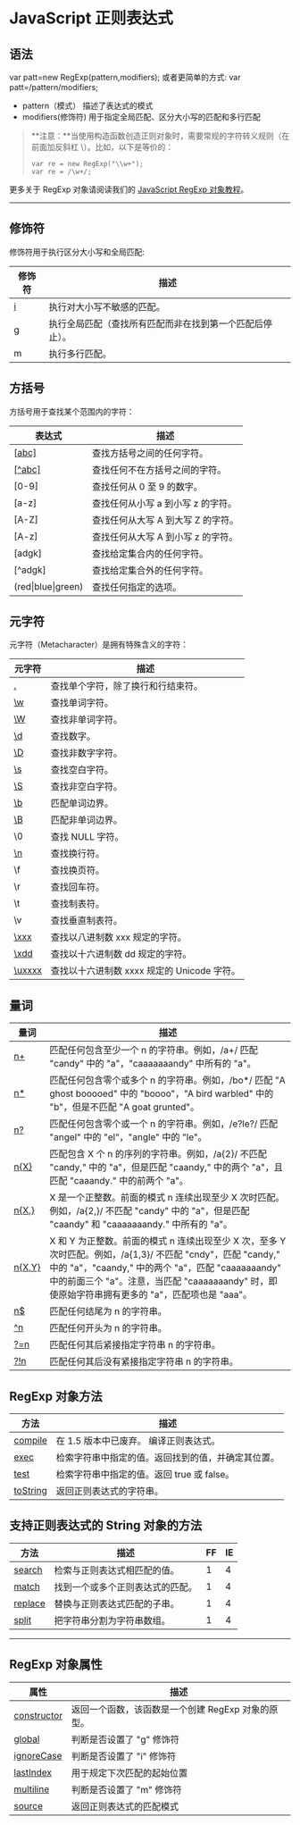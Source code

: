 # JavaScript 正则表达式

## 语法

var patt=new RegExp(pattern,modifiers);
或者更简单的方式:
var patt=/pattern/modifiers;

- pattern（模式） 描述了表达式的模式
- modifiers(修饰符) 用于指定全局匹配、区分大小写的匹配和多行匹配

> **注意：**当使用构造函数创造正则对象时，需要常规的字符转义规则（在前面加反斜杠 \）。比如，以下是等价的：
>
> ```
> var re = new RegExp("\\w+");
> var re = /\w+/;
> ```

更多关于 RegExp 对象请阅读我们的 [JavaScript RegExp 对象教程](http://www.runoob.com/js/js-obj-regexp.html)。

------

## 修饰符

修饰符用于执行区分大小写和全局匹配:

| 修饰符                                      | 描述                           |
| ---------------------------------------- | ---------------------------- |
| [i](http://www.runoob.com/js/jsref-regexp-i.html) | 执行对大小写不敏感的匹配。                |
| [g](http://www.runoob.com/js/jsref-regexp-g.html) | 执行全局匹配（查找所有匹配而非在找到第一个匹配后停止）。 |
| m                                        | 执行多行匹配。                      |

## 方括号

方括号用于查找某个范围内的字符：

| 表达式                                      | 描述                   |
| ---------------------------------------- | -------------------- |
| [[abc\]](http://www.runoob.com/jsref/jsref-regexp-charset.html) | 查找方括号之间的任何字符。        |
| [[^abc\]](http://www.runoob.com/jsref/jsref-regexp-charset-not.html) | 查找任何不在方括号之间的字符。      |
| [0-9]                                    | 查找任何从 0 至 9 的数字。     |
| [a-z]                                    | 查找任何从小写 a 到小写 z 的字符。 |
| [A-Z]                                    | 查找任何从大写 A 到大写 Z 的字符。 |
| [A-z]                                    | 查找任何从大写 A 到小写 z 的字符。 |
| [adgk]                                   | 查找给定集合内的任何字符。        |
| [^adgk]                                  | 查找给定集合外的任何字符。        |
| (red\|blue\|green)                       | 查找任何指定的选项。           |

## 元字符

元字符（Metacharacter）是拥有特殊含义的字符：

| 元字符                                      | 描述                            |
| ---------------------------------------- | ----------------------------- |
| [.](http://www.runoob.com/jsref/jsref-regexp-dot.html) | 查找单个字符，除了换行和行结束符。             |
| [\w](http://www.runoob.com/jsref/jsref-regexp-wordchar.html) | 查找单词字符。                       |
| [\W](http://www.runoob.com/jsref/jsref-regexp-wordchar-non.html) | 查找非单词字符。                      |
| [\d](http://www.runoob.com/jsref/jsref-regexp-digit.html) | 查找数字。                         |
| [\D](http://www.runoob.com/jsref/jsref-regexp-digit-non.html) | 查找非数字字符。                      |
| [\s](http://www.runoob.com/jsref/jsref-regexp-whitespace.html) | 查找空白字符。                       |
| [\S](http://www.runoob.com/jsref/jsref-regexp-whitespace-non.html) | 查找非空白字符。                      |
| [\b](http://www.runoob.com/jsref/jsref-regexp-begin.html) | 匹配单词边界。                       |
| [\B](http://www.runoob.com/jsref/jsref-regexp-begin-not.html) | 匹配非单词边界。                      |
| \0                                       | 查找 NULL 字符。                   |
| [\n](http://www.runoob.com/jsref/jsref-regexp-newline.html) | 查找换行符。                        |
| \f                                       | 查找换页符。                        |
| \r                                       | 查找回车符。                        |
| \t                                       | 查找制表符。                        |
| \v                                       | 查找垂直制表符。                      |
| [\xxx](http://www.runoob.com/jsref/jsref-regexp-octal.html) | 查找以八进制数 xxx 规定的字符。            |
| [\xdd](http://www.runoob.com/jsref/jsref-regexp-hex.html) | 查找以十六进制数 dd 规定的字符。            |
| [\uxxxx](http://www.runoob.com/jsref/jsref-regexp-unicode-hex.html) | 查找以十六进制数 xxxx 规定的 Unicode 字符。 |

## 量词

| 量词                                       | 描述                                       |
| ---------------------------------------- | ---------------------------------------- |
| [n+](http://www.runoob.com/jsref/jsref-regexp-onemore.html) | 匹配任何包含至少一个 n 的字符串。例如，/a+/ 匹配 "candy" 中的 "a"，"caaaaaaandy" 中所有的 "a"。 |
| [n*](http://www.runoob.com/jsref/jsref-regexp-zeromore.html) | 匹配任何包含零个或多个 n 的字符串。例如，/bo*/ 匹配 "A ghost booooed" 中的 "boooo"，"A bird warbled" 中的 "b"，但是不匹配 "A goat grunted"。 |
| [n?](http://www.runoob.com/jsref/jsref-regexp-zeroone.html) | 匹配任何包含零个或一个 n 的字符串。例如，/e?le?/ 匹配 "angel" 中的 "el"，"angle" 中的 "le"。 |
| [n{X}](http://www.runoob.com/jsref/jsref-regexp-nx.html) | 匹配包含 X 个 n 的序列的字符串。例如，/a{2}/ 不匹配 "candy," 中的 "a"，但是匹配 "caandy," 中的两个 "a"，且匹配 "caaandy." 中的前两个 "a"。 |
| [n{X,}](http://www.runoob.com/jsref/jsref-regexp-nxcomma.html) | X 是一个正整数。前面的模式 n 连续出现至少 X 次时匹配。例如，/a{2,}/ 不匹配 "candy" 中的 "a"，但是匹配 "caandy" 和 "caaaaaaandy." 中所有的 "a"。 |
| [n{X,Y}](http://www.runoob.com/jsref/jsref-regexp-nxy.html) | X 和 Y 为正整数。前面的模式 n 连续出现至少 X 次，至多 Y 次时匹配。例如，/a{1,3}/ 不匹配 "cndy"，匹配 "candy," 中的 "a"，"caandy," 中的两个 "a"，匹配 "caaaaaaandy" 中的前面三个 "a"。注意，当匹配 "caaaaaaandy" 时，即使原始字符串拥有更多的 "a"，匹配项也是 "aaa"。 |
| [n$](http://www.runoob.com/jsref/jsref-regexp-ndollar.html) | 匹配任何结尾为 n 的字符串。                          |
| [^n](http://www.runoob.com/jsref/jsref-regexp-ncaret.html) | 匹配任何开头为 n 的字符串。                          |
| [?=n](http://www.runoob.com/jsref/jsref-regexp-nfollow.html) | 匹配任何其后紧接指定字符串 n 的字符串。                    |
| [?!n](http://www.runoob.com/jsref/jsref-regexp-nfollow-not.html) | 匹配任何其后没有紧接指定字符串 n 的字符串。                  |

## RegExp 对象方法

| 方法                                       | 描述                          |
| ---------------------------------------- | --------------------------- |
| [compile](http://www.runoob.com/jsref/jsref-regexp-compile.html) | 在 1.5 版本中已废弃。 编译正则表达式。      |
| [exec](http://www.runoob.com/jsref/jsref-exec-regexp.html) | 检索字符串中指定的值。返回找到的值，并确定其位置。   |
| [test](http://www.runoob.com/jsref/jsref-test-regexp.html) | 检索字符串中指定的值。返回 true 或 false。 |
| [toString](http://www.runoob.com/jsref/jsref-regexp-tostring.html) | 返回正则表达式的字符串。                |

## 支持正则表达式的 String 对象的方法

| 方法                                       | 描述               | FF   | IE   |
| ---------------------------------------- | ---------------- | ---- | ---- |
| [search](http://www.runoob.com/js/jsref-search.html) | 检索与正则表达式相匹配的值。   | 1    | 4    |
| [match](http://www.runoob.com/js/jsref-match.html) | 找到一个或多个正则表达式的匹配。 | 1    | 4    |
| [replace](http://www.runoob.com/js/jsref-replace.html) | 替换与正则表达式匹配的子串。   | 1    | 4    |
| [split](http://www.runoob.com/js/jsref-split.html) | 把字符串分割为字符串数组。    | 1    | 4    |

------

## RegExp 对象属性

| 属性                                       | 描述                            |
| ---------------------------------------- | ----------------------------- |
| [constructor](http://www.runoob.com/jsref/jsref-regexp-constructor.html) | 返回一个函数，该函数是一个创建 RegExp 对象的原型。 |
| [global](http://www.runoob.com/jsref/jsref-regexp-global.html) | 判断是否设置了 "g" 修饰符               |
| [ignoreCase](http://www.runoob.com/jsref/jsref-regexp-ignorecase.html) | 判断是否设置了 "i" 修饰符               |
| [lastIndex](http://www.runoob.com/jsref/jsref-lastindex-regexp.html) | 用于规定下次匹配的起始位置                 |
| [multiline](http://www.runoob.com/jsref/jsref-multiline-regexp.html) | 判断是否设置了 "m" 修饰符               |
| [source](http://www.runoob.com/jsref/jsref-source-regexp.html) | 返回正则表达式的匹配模式                  |



